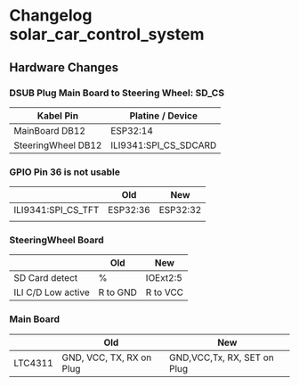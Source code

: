 # Changelog solar_car_control_system

## Hardware Changes

### DSUB Plug Main Board to Steering Wheel: SD_CS

| Kabel Pin | Platine / Device |
| --- | --- |
| MainBoard DB12 | ESP32:14 |
| SteeringWheel DB12 | ILI9341:SPI_CS_SDCARD | 

### GPIO Pin 36 is not usable 

|                    | Old      | New      |
| ------------------ | -------- | -------- |
| ILI9341:SPI_CS_TFT | ESP32:36 | ESP32:32 |
|                    |          |          |

### SteeringWheel Board
|                    | Old      | New      |
| ------------------ | -------- | -------- |
| SD Card detect | % | IOExt2:5 |
|ILI C/D Low active	| R to GND	| R to VCC |  

### Main Board
|                    | Old      | New      |
| ------------------ | -------- | -------- |
| LTC4311 | GND, VCC, TX, RX on Plug | GND,VCC,Tx, RX, SET on Plug |
